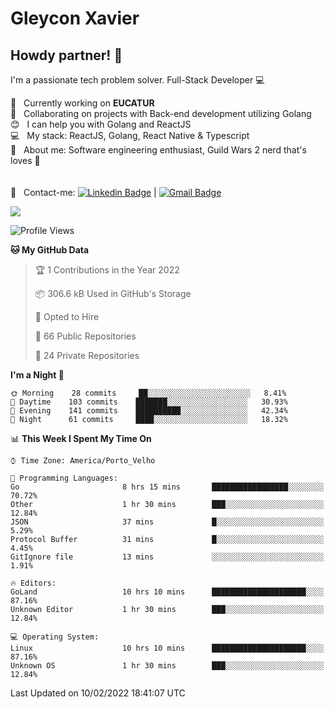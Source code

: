 # Gleycon Xavier

## Howdy partner! 👋

I'm a passionate tech problem solver.
Full-Stack Developer :computer:

 :rocket:  &nbsp; Currently working on **EUCATUR**
 <br/> :purple_heart: &nbsp; Collaborating on projects with Back-end development utilizing Golang
 <br/> :blush: &nbsp; I can help you with Golang and ReactJS
 <br/> :computer: &nbsp; My stack: ReactJS, Golang, React Native & Typescript
 <br/> 💬  &nbsp; About me: Software engineering enthusiast, Guild Wars 2 nerd that's loves :apple:
 <br/>
 <br/>
 <br/> :email: &nbsp; Contact-me: [![Linkedin Badge](https://img.shields.io/badge/-GleyconXavier-blue?style=flat-square&logo=Linkedin&logoColor=white&link=https://www.linkedin.com/in/gleyconxavier/)](https://www.linkedin.com/in/gleyconxavier/) 
| 
[![Gmail Badge](https://img.shields.io/badge/-gleyconxcarlos@gmail.com-c14438?style=flat-square&logo=Gmail&logoColor=white&link=mailto:gleyconxcarlos@gmail.com)](mailto:gleyconxcarlos@gmail.com)

![](https://komarev.com/ghpvc/?username=gleyconxavier)

<!--START_SECTION:waka-->
![Profile Views](http://img.shields.io/badge/Profile%20Views-0-blue)

**🐱 My GitHub Data** 

> 🏆 1 Contributions in the Year 2022
 > 
> 📦 306.6 kB Used in GitHub's Storage 
 > 
> 💼 Opted to Hire
 > 
> 📜 66 Public Repositories 
 > 
> 🔑 24 Private Repositories  
 > 
**I'm a Night 🦉** 

```text
🌞 Morning    28 commits     ██░░░░░░░░░░░░░░░░░░░░░░░   8.41% 
🌆 Daytime    103 commits    ███████░░░░░░░░░░░░░░░░░░   30.93% 
🌃 Evening    141 commits    ██████████░░░░░░░░░░░░░░░   42.34% 
🌙 Night      61 commits     ████░░░░░░░░░░░░░░░░░░░░░   18.32%

```


📊 **This Week I Spent My Time On** 

```text
⌚︎ Time Zone: America/Porto_Velho

💬 Programming Languages: 
Go                       8 hrs 15 mins       █████████████████░░░░░░░░   70.72% 
Other                    1 hr 30 mins        ███░░░░░░░░░░░░░░░░░░░░░░   12.84% 
JSON                     37 mins             █░░░░░░░░░░░░░░░░░░░░░░░░   5.29% 
Protocol Buffer          31 mins             █░░░░░░░░░░░░░░░░░░░░░░░░   4.45% 
GitIgnore file           13 mins             ░░░░░░░░░░░░░░░░░░░░░░░░░   1.91%

🔥 Editors: 
GoLand                   10 hrs 10 mins      █████████████████████░░░░   87.16% 
Unknown Editor           1 hr 30 mins        ███░░░░░░░░░░░░░░░░░░░░░░   12.84%

💻 Operating System: 
Linux                    10 hrs 10 mins      █████████████████████░░░░   87.16% 
Unknown OS               1 hr 30 mins        ███░░░░░░░░░░░░░░░░░░░░░░   12.84%

```


 Last Updated on 10/02/2022 18:41:07 UTC
<!--END_SECTION:waka-->
